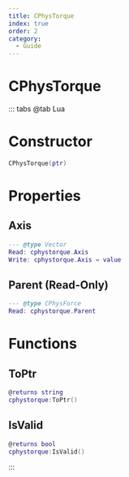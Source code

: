 ```yaml
---
title: CPhysTorque
index: true
order: 2
category:
  - Guide
---
```


# CPhysTorque

::: tabs
@tab Lua
# Constructor
```lua
CPhysTorque(ptr)
```
# Properties
## Axis 
```lua
--- @type Vector
Read: cphystorque.Axis
Write: cphystorque.Axis = value
```
## Parent (Read-Only)
```lua
--- @type CPhysForce
Read: cphystorque.Parent
```
# Functions
## ToPtr
```lua
@returns string
cphystorque:ToPtr()
```
## IsValid
```lua
@returns bool
cphystorque:IsValid()
```

:::